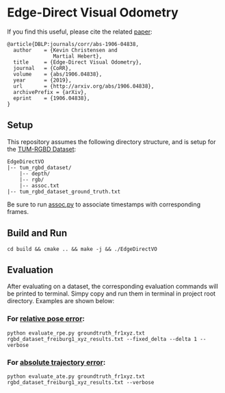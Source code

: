 # Edge-Direct Visual Odometry
If you find this useful, please cite the related [paper](https://arxiv.org/pdf/1906.04838.pdf):
```
@article{DBLP:journals/corr/abs-1906-04838,
  author    = {Kevin Christensen and
               Martial Hebert},
  title     = {Edge-Direct Visual Odometry},
  journal   = {CoRR},
  volume    = {abs/1906.04838},
  year      = {2019},
  url       = {http://arxiv.org/abs/1906.04838},
  archivePrefix = {arXiv},
  eprint    = {1906.04838},
}
```
## Setup
This repository assumes the following directory structure, and is setup for the [TUM-RGBD Dataset](https://vision.in.tum.de/data/datasets/rgbd-dataset):
```
EdgeDirectVO
|-- tum_rgbd_dataset/
    |-- depth/
    |-- rgb/
    |-- assoc.txt
|-- tum_rgbd_dataset_ground_truth.txt
```

Be sure to run [assoc.py](https://vision.in.tum.de/data/datasets/rgbd-dataset) to associate timestamps with corresponding frames.

## Build and Run
```
cd build && cmake .. && make -j && ./EdgeDirectVO
```

## Evaluation
After evaluating on a dataset, the corresponding evaluation commands will be printed to terminal.  Simpy copy and run them in terminal in project root directory.  Examples are shown below:

### For [relative pose error](https://vision.in.tum.de/data/datasets/rgbd-dataset/tools):
```
python evaluate_rpe.py groundtruth_fr1xyz.txt rgbd_dataset_freiburg1_xyz_results.txt --fixed_delta --delta 1 --verbose
```
### For [absolute trajectory error](https://vision.in.tum.de/data/datasets/rgbd-dataset/tools):
```
python evaluate_ate.py groundtruth_fr1xyz.txt rgbd_dataset_freiburg1_xyz_results.txt --verbose
```
